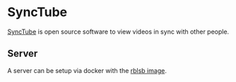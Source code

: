 # SyncTube

[SyncTube](https://github.com/RblSb/SyncTube) is open source software to view
videos in sync with other people.

## Server

A server can be setup via docker with the [rblsb image](./docker-images/rblsb_-_synctube.md).
